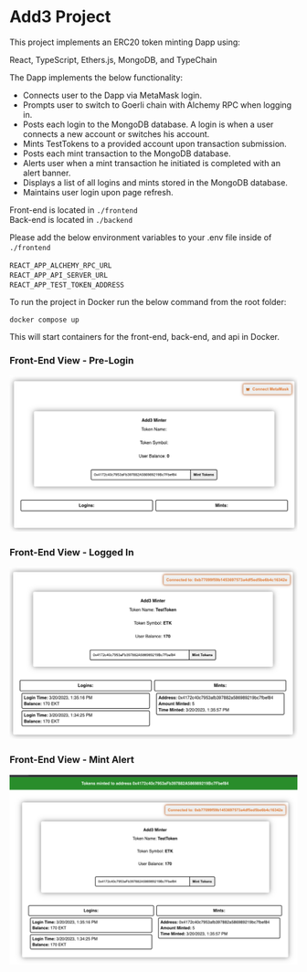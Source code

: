 # Add3 Project

This project implements an ERC20 token minting Dapp using:

React, TypeScript, Ethers.js, MongoDB, and TypeChain<br>

The Dapp implements the below functionality:

* Connects user to the Dapp via MetaMask login.
* Prompts user to switch to Goerli chain with Alchemy RPC when logging in.
* Posts each login to the MongoDB database. A login is when a user connects a new account or switches his account.
* Mints TestTokens to a provided account upon transaction submission.
* Posts each mint transaction to the MongoDB database.
* Alerts user when a mint transaction he initiated is completed with an alert banner.
* Displays a list of all logins and mints stored in the MongoDB database.
* Maintains user login upon page refresh.

Front-end is located in `./frontend`<br>
Back-end is located in `./backend`<br>

Please add the below environment variables to your .env file inside of `./frontend`

`REACT_APP_ALCHEMY_RPC_URL`<br>
`REACT_APP_API_SERVER_URL`<br>
`REACT_APP_TEST_TOKEN_ADDRESS`

To run the project in Docker run the below command from the root folder:
```shell
docker compose up
```
This will start containers for the front-end, back-end, and api in Docker.

### Front-End View - Pre-Login
![](./images/pre-login.png)
### Front-End View - Logged In
![](./images/post-login.png)
### Front-End View - Mint Alert
![](./images/mint-alert.png)
